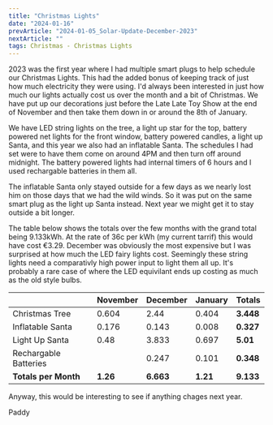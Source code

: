 ```yaml
---
title: "Christmas Lights"
date: "2024-01-16"
prevArticle: "2024-01-05_Solar-Update-December-2023"
nextArticle: ""
tags: Christmas - Christmas Lights
---
```


2023 was the first year where I had multiple smart plugs to help schedule our Christmas Lights. This had the added bonus of keeping track of just how much electricity they were using. I'd always been interested in just how much our lights actually cost us over the month and a bit of Christmas. We have put up our decorations just before the Late Late Toy Show at the end of November and then take them down in or around the 8th of January.

We have LED string lights on the tree, a light up star for the top, battery powered net lights for the front window, battery powered candles, a light up Santa, and this year we also had an inflatable Santa. The schedules I had set were to have them come on around 4PM and then turn off around midnight. The battery powered lights had internal timers of 6 hours and I used rechargable batteries in them all.

The inflatable Santa only stayed outside for a few days as we nearly lost him on those days that we had the wild winds. So it was put on the same smart plug as the light up Santa instead. Next year we might get it to stay outside a bit longer.

The table below shows the totals over the few months with the grand total being 9.133kWh. At the rate of 36c per kWh (my current tarrif) this would have cost €3.29. December was obviously the most expensive but I was surprised at how much the LED fairy lights cost. Seemingly these string lights need a comparativly high power input to light them all up. It's probably a rare case of where the LED equivilant ends up costing as much as the old style bulbs.

|                       | November | December  | January  | **Totals** |
| --------------------- | -------- | --------- | -------- | ---------- |
| Christmas Tree        | 0.604    | 2.44      | 0.404    | **3.448**  |
| Inflatable Santa      | 0.176    | 0.143     | 0.008    | **0.327**  |
| Light Up Santa        | 0.48     | 3.833     | 0.697    | **5.01**   |
| Rechargable Batteries |          | 0.247     | 0.101    | **0.348**  |
| **Totals per Month**  | **1.26** | **6.663** | **1.21** | **9.133**  |

Anyway, this would be interesting to see if anything chages next year.

Paddy
